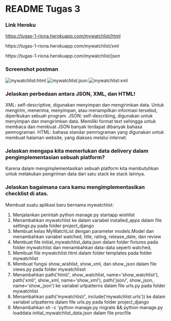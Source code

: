 # README Tugas 3

### Link Heroku
https://tugas-1-riona.herokuapp.com/mywatchlist/html
<p>https://tugas-1-riona.herokuapp.com/mywatchlist/xml
<p>https://tugas-1-riona.herokuapp.com/mywatchlist/json

### Screenshot postman
![mywatchlist:html](https://user-images.githubusercontent.com/95161209/191501702-139646d5-d134-4f60-bb1d-4d9ffaab93cf.png)
![mywatchlist:json](https://user-images.githubusercontent.com/95161209/191501718-f3606d3f-395a-499b-b3de-507e99e97058.png)
![mywatchlist:xml](https://user-images.githubusercontent.com/95161209/191501732-73ef5d8b-590f-4d75-9e6a-9d0cdd8ec8d8.png)

### Jelaskan perbedaan antara JSON, XML, dan HTML!
XML: self-descriptive, digunakan menyimpan dan mengirimkan data. Untuk mengirim, menerima, menyimpan, atau menampilkan informasi tersebut, diperlkukan sebuah program.
JSON: self-describing, digunakan untuk menyimpan dan mengirimkan data. Memiliki format text sehingga untuk membaca dan membuat JSON banyak terdapat dibanyak bahasa pemrograman.
HTML: bahasa standar pemrograman yang digunakan untuk membuat halaman website, yang diakses melalui internet. 

### Jelaskan mengapa kita memerlukan data delivery dalam pengimplementasian sebuah platform?
Karena dalam mengimplementasikan sebuah platform kita membutuhkan untuk melakukan pengiriman data dari satu stack ke stack lainnya.

###  Jelaskan bagaimana cara kamu mengimplementasikan checklist di atas.
Membuat suatu aplikasi baru bernama mywatchlist:
1) Menjalankan perintah python manage.py startapp wishlist 
2) Menambahkan mywatchlist ke dalam variabel installed_apps dalam file settings.py pada folder project_django 
3) Membuat kelas MyWatchList dengan parameter models.Model dan menambahkan variabel watched, title, rating, release_date, dan review
4) Membuat file initial_mywatchlist_data.json dalam folder fixtures pada folder mywatchlist dan menambahkan data-data seperti watched, 
5) Membuat file mywatchlist.html dalam folder templates pada folder mywatchlist
6) Membuat fungsi show_wishlist, show_xml, dan show_json dalam file views.py pada folder mywatchlisst
7) Menambahkan path('html/', show_watchlist, name='show_watchlist'), path('xml/', show_xml, name='show_xml'), path('json/', show_json, name='show_json') ke variabel urlpatterns dalam file urls.py pada folder mywatchlist
8) Menambahkan path('mywatchlist/', include('mywatchlist.urls')) ke dalam variabel urlpatterns dalam file urls.py pada folder project_django
9) Menambahkan sh -c 'python manage.py migrate && python manage.py loaddata initial_mywatchlist_data.json dalam file procfile